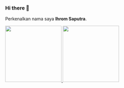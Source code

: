 ### Hi there 👋
Perkenalkan nama saya **Ihrom Saputra**.
<!--
**Ihrom11/Ihrom11** is a ✨ _special_ ✨ repository because its `README.md` (this file) appears on your GitHub profile.

Here are some ideas to get you started:

- 🔭 I’m currently working on ...
- 🌱 I’m currently learning ...
- 👯 I’m looking to collaborate on ...
- 🤔 I’m looking for help with ...
- 💬 Ask me about ...
- 📫 How to reach me: ...
- 😄 Pronouns: ...
- ⚡ Fun fact: ...
-->
<p align="left">
<a href="https://github.com/Ihrom11">
  <img height="180em" src="https://github-readme-stats-eight-theta.vercel.app/api?username=Ihrom11&show_icons=true&theme=algolia&include_all_commits=true&count_private=true"/>
  <img height="180em" src="https://github-readme-stats-eight-theta.vercel.app/api/top-langs/?username=Ihrom11&layout=compact&langs_count=8&theme=algolia"/>
</a>
</p>
